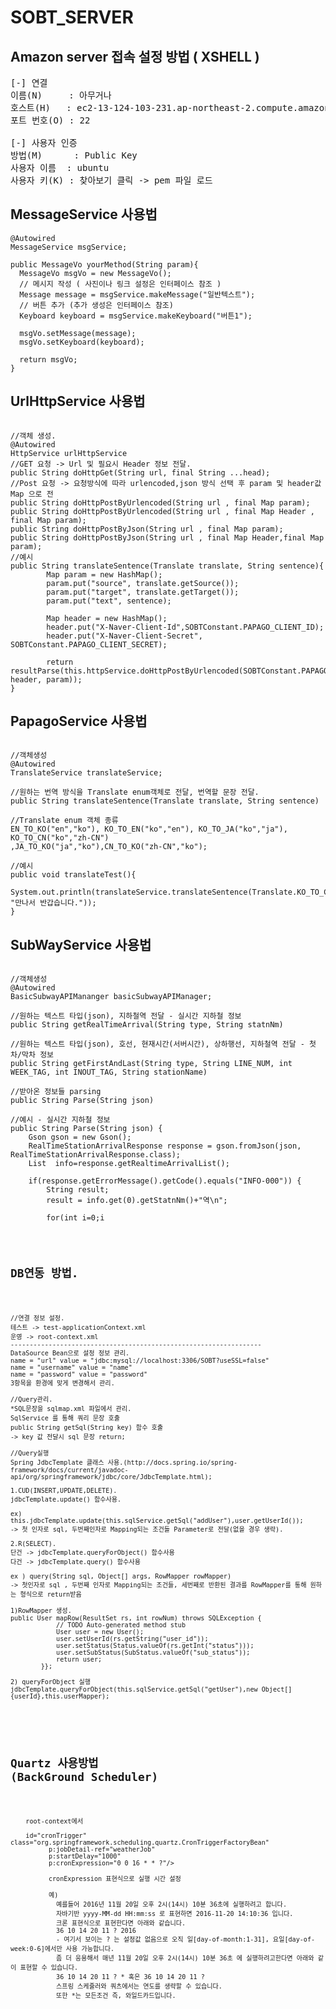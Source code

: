 SOBT_SERVER
=======================================================
## Amazon server 접속 설정 방법 ( XSHELL )
<pre>
[-] 연결
이름(N)     : 아무거나
호스트(H)   : ec2-13-124-103-231.ap-northeast-2.compute.amazonaws.com
포트 번호(O) : 22

[-] 사용자 인증
방법(M)      : Public Key
사용자 이름  : ubuntu
사용자 키(K) : 찾아보기 클릭 -> pem 파일 로드
</pre>

## MessageService 사용법
<pre><code>@Autowired
MessageService msgService;

public MessageVo yourMethod(String param){
  MessageVo msgVo = new MessageVo();
  // 메시지 작성 ( 사진이나 링크 설정은 인터페이스 참조 )
  Message message = msgService.makeMessage("일반텍스트");
  // 버튼 추가 (추가 생성은 인터페이스 참조)
  Keyboard keyboard = msgService.makeKeyboard("버튼1");

  msgVo.setMessage(message);
  msgVo.setKeyboard(keyboard);

  return msgVo;
}</code></pre>

## UrlHttpService 사용법
<pre><code>
//객체 생성.
@Autowired
HttpService urlHttpService
//GET 요청 -> Url 및 필요시 Header 정보 전달.
public String doHttpGet(String url, final String ...head);
//Post 요청 -> 요청방식에 따라 urlencoded,json 방식 선택 후 param 및 header값 Map<String,String> 으로 전
public String doHttpPostByUrlencoded(String url , final Map<String, String> param);
public String doHttpPostByUrlencoded(String url , final Map<String, String> Header , final Map<String, String> param);
public String doHttpPostByJson(String url , final Map<String, String> param);
public String doHttpPostByJson(String url , final Map<String, String> Header,final Map<String, String> param);
//예시
public String translateSentence(Translate translate, String sentence){
		Map<String,String> param = new HashMap<String,String>();
		param.put("source", translate.getSource());
		param.put("target", translate.getTarget());
		param.put("text", sentence);

		Map<String, String> header = new HashMap<String,String>();
		header.put("X-Naver-Client-Id",SOBTConstant.PAPAGO_CLIENT_ID);
		header.put("X-Naver-Client-Secret", SOBTConstant.PAPAGO_CLIENT_SECRET);

		return resultParse(this.httpService.doHttpPostByUrlencoded(SOBTConstant.PAPAGO_API_URL, header, param));
}</code></pre>

## PapagoService 사용법
<pre><code>
//객체생성
@Autowired
TranslateService translateService;

//원하는 번역 방식을 Translate enum객체로 전달, 번역할 문장 전달.
public String translateSentence(Translate translate, String sentence)

//Translate enum 객체 종류
EN_TO_KO("en","ko"), KO_TO_EN("ko","en"), KO_TO_JA("ko","ja"), KO_TO_CN("ko","zh-CN")
,JA_TO_KO("ja","ko"),CN_TO_KO("zh-CN","ko");

//예시
public void translateTest(){
		System.out.println(translateService.translateSentence(Translate.KO_TO_CN, "만나서 반갑습니다."));
}</code></pre>

## SubWayService 사용법
<pre><code>
//객체생성
@Autowired
BasicSubwayAPIMananger basicSubwayAPIManager;

//원하는 텍스트 타입(json), 지하철역 전달 - 실시간 지하철 정보
public String getRealTimeArrival(String type, String statnNm)

//원하는 텍스트 타입(json), 호선, 현재시간(서버시간), 상하행선, 지하철역 전달 - 첫차/막차 정보
public String getFirstAndLast(String type, String LINE_NUM, int WEEK_TAG, int INOUT_TAG, String stationName)

//받아온 정보들 parsing
public String Parse(String json)

//예시 - 실시간 지하철 정보
public String Parse(String json) {
    Gson gson = new Gson();
    RealTimeStationArrivalResponse response = gson.fromJson(json, RealTimeStationArrivalResponse.class);
    List <RealTimeStationArrivalInfo> info=response.getRealtimeArrivalList();

    if(response.getErrorMessage().getCode().equals("INFO-000")) {
        String result;
        result = info.get(0).getStatnNm()+"역\n";

        for(int i=0;i<info.size();i++)
        {
            result += info.get(i).getSubwayId() + " " + info.get(i).getBstatnNm() + "행 " + info.get(i).getArvlCd() +"("+info.get(i).getArvlMsg3() + ")\n";
        }

        return result;
    }		
    return response.getErrorMessage().getMessage();
}</code></pre>


## DB연동 방법.
<pre><code>
//연결 정보 설정.
테스트 -> test-applicationContext.xml
운영 -> root-context.xml
------------------------------------------------------------------
DataSource Bean으로 설정 정보 관리.
name = "url" value = "jdbc:mysql://localhost:3306/SOBT?useSSL=false"
name = "username" value = "name"
name = "password" value = "password"
3항목을 환경에 맞게 변경해서 관리.

//Query관리.
*SQL문장을 sqlmap.xml 파일에서 관리.
SqlService 를 통해 쿼리 문장 호출
public String getSql(String key) 함수 호출
-> key 값 전달시 sql 문장 return;

//Query실행
Spring JdbcTemplate 클래스 사용.(http://docs.spring.io/spring-framework/docs/current/javadoc-api/org/springframework/jdbc/core/JdbcTemplate.html);

1.CUD(INSERT,UPDATE,DELETE).
jdbcTemplate.update() 함수사용.

ex)
this.jdbcTemplate.update(this.sqlService.getSql("addUser"),user.getUserId());
-> 첫 인자로 sql, 두번째인자로 Mapping되는 조건들 Parameter로 전달(없을 경우 생략).

2.R(SELECT).
단건 -> jdbcTemplate.queryForObject() 함수사용
다건 -> jdbcTemplate.query() 함수사용

ex ) query(String sql, Object[] args, RowMapper<T> rowMapper)
-> 첫인자로 sql , 두번째 인자로 Mapping되는 조건들, 세번째로 반환된 결과를 RowMapper를 통해 원하는 형식으로 return받음

1)RowMapper 생성.
public User mapRow(ResultSet rs, int rowNum) throws SQLException {
			// TODO Auto-generated method stub
			User user = new User();
			user.setUserId(rs.getString("user_id"));
			user.setStatus(Status.valueOf(rs.getInt("status")));
			user.setSubStatus(SubStatus.valueOf("sub_status"));
			return user;
		}};

2) queryForObject 실행
jdbcTemplate.queryForObject(this.sqlService.getSql("getUser"),new Object[]{userId},this.userMapper);


</code></pre>

## Quartz 사용방법 (BackGround Scheduler)
<pre><code>
    root-context에서 

    id="cronTrigger" class="org.springframework.scheduling.quartz.CronTriggerFactoryBean"
          p:jobDetail-ref="weatherJob"
          p:startDelay="1000"
          p:cronExpression="0 0 16 * * ?"/>

          cronExpression 표현식으로 실행 시간 설정

          예) 
            예를들어 2016년 11월 20일 오후 2시(14시) 10분 36초에 실행하려고 합니다.
            자바기반 yyyy-MM-dd HH:mm:ss 로 표현하면 2016-11-20 14:10:36 입니다.
            크론 표현식으로 표현한다면 아래와 같습니다.
            36 10 14 20 11 ? 2016
            - 여기서 보이는 ? 는 설정값 없음으로 오직 일[day-of-month:1-31], 요일[day-of-week:0-6]에서만 사용 가능합니다.
            좀 더 응용해서 매년 11월 20일 오후 2시(14시) 10분 36초 에 실행하려고한다면 아래와 같이 표현할 수 있습니다.
            36 10 14 20 11 ? * 혹은 36 10 14 20 11 ?
            스프링 스케줄러와 쿼츠에서는 연도를 생략할 수 있습니다.
            또한 *는 모든조건 즉, 와일드카드입니다.

</code></pre>


